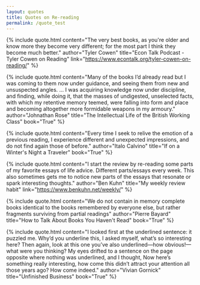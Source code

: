 ```yaml
---
layout: quotes
title: Quotes on Re-reading
permalink: /quote_test
---
```


{% include quote.html 
    content="The very best books, as you're older and know more they become very different; for the most part I think they become much better."
    author="Tyler Cowen"
    title="Econ Talk Podcast - Tyler Cowen on Reading"
    link="https://www.econtalk.org/tyler-cowen-on-reading/"
%}

{% include quote.html
    content="Many of the books I’d already read but I was coming to them now under guidance, and seeing them from new and unsuspected angles. … I was acquiring knowledge now under discipline, and finding, while doing it, that the masses of undigested, unselected facts, with which my retentive memory teemed, were falling into form and place and becoming altogether more formidable weapons in my armoury."
    author="Johnathan Rose"
    title="The Intellectual Life of the British Working Class"
    book="True"
%}

{% include quote.html 
    content="Every time I seek to relive the emotion of a previous reading, I experience different and unexpected impressions, and do not find again those of before."
    author="Italo Calvino"
    title="If on a Winter's Night a Traveler"
    book="True"
%}

{% include quote.html 
    content="I start the review by re-reading some parts of my favorite essays of life advice. Different parts/essays every week. This also sometimes gets me to notice new parts of the essays that resonate or spark interesting thoughts."
    author="Ben Kuhn"
    title="My weekly review habit"
    link="https://www.benkuhn.net/weekly/"
%}

{% include quote.html
    content="We do not contain in memory complete books identical to the books remembered by everyone else, but rather fragments surviving from partial readings"
    author="Pierre Bayard"
    title="How to Talk About Books You Haven't Read"
    book="True"
%}

{% include quote.html
    content="I looked first at the underlined sentence: it puzzled me. Why’d you underline this, I asked myself, what’s so interesting here? Then again, look at this one you’ve also underlined—how obvious!—what were you thinking? My eyes drifted to a sentence on the page opposite where nothing was underlined, and I thought, Now here’s something really interesting, how come this didn’t attract your attention all those years ago? How come indeed."
    author="Vivian Gornick"
    title="Unfinished Business"
    book="True"
%}

